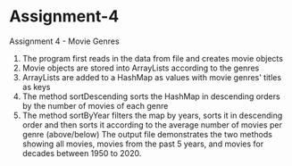 # Assignment-4
Assignment 4 - Movie Genres
1. The program first reads in the data from file and creates movie objects
2. Movie objects are stored into ArrayLists according to the genres
3. ArrayLists are added to a HashMap as values with movie genres' titles as keys
4. The method sortDescending sorts the HashMap in descending orders by the number of movies of each genre
5. The method sortByYear filters the map by years, sorts it in descending order and then sorts it according to the average number of movies per genre (above/below)
The output file demonstrates the two methods showing all movies, movies from the past 5 years, and movies for decades between 1950 to 2020. 

